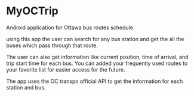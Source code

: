 # MyOCTrip

Android application for Ottawa bus routes schedule.

using this app the user can search for any bus station and get the all the buses which pass through that route.

The user can also get information like current position, time of arrival, and trip start time for each bus.
You can added your frequently used routes to your favorite list for easier access for the future.

The app uses the OC transpo official API to get the information for each station and bus.
